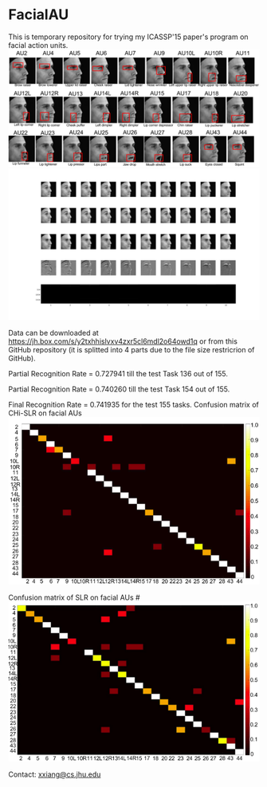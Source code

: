 # FacialAU
This is temporary repository for trying my ICASSP'15 paper's program on facial action units.
![](AU_def.png)
![](AU1.jpg)

Data can be downloaded at https://jh.box.com/s/y2txhhislvxv4zxr5cl6mdl2o64owd1q or from this GitHub repository (it is splitted into 4 parts due to the file size restricrion of GitHub).

Partial Recognition Rate = 0.727941 till the test Task 136 out of 155.

Partial Recognition Rate = 0.740260 till the test Task 154 out of 155.

Final Recognition Rate = 0.741935  for the test 155 tasks.
Confusion matrix of CHi-SLR on facial AUs
![](CHi-SLR_AU_20runs.png)

Confusion matrix of SLR on facial AUs
#![](SLR_AU_20runs.png)

Contact: xxiang@cs.jhu.edu
